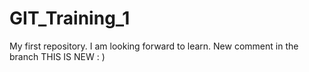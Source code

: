 # GIT_Training_1
My first repository.
I am looking forward to learn.
New comment in the branch
THIS IS NEW : )